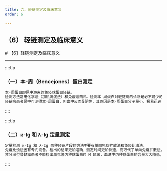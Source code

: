 ```yaml
---
title: 六、轻链测定及临床意义
order: 6

---
```


## （6） 轻链测定及临床意义

<son :text="'免疫学检验记忆卡'" text213="（6） 轻链测定及临床意义" :textOption="[['了解','专业实践能力'],['掌握','专业实践能力'],['掌握','专业实践能力']]" />
# 【6】轻链测定及临床意义

<kaodian :text="'免疫学检验记忆卡'" />

<!-- ###### 第十八章 体液免疫球蛋白测定

> 临床免疫学检验 -->

<beitiM/>

---

::::tip

### （一）本-周（Bencejones）蛋白测定

```js
本-周蛋白即尿中游离的免疫球蛋白轻链。
检测方法常用化学法（加热沉淀法）和免疫法两种。检测本-周蛋白对轻链病的诊断是必不可少的项目，并对多发性骨髓瘤、原发性巨球蛋白血症、重链病等疾病的诊断、鉴别和预后判断均有一定帮助。
轻链病患者尿中可测得本-周蛋白，但血中反而呈阴性，其原因是本-周蛋白分子量小，极易迅速自肾脏排出，血中含量并不升高，检测时应当注意。同时，在某些情况下血中轻链发生聚合，不易从肾脏排出，尿液轻链测定阴性。
```

::::

::::tip

### （二）κ-Ig 和 λ-Ig 定量测定

```js
定量检测 κ-Ig 和 λ-Ig 两种轻链片段的方法主要有单向免疫扩散法和免疫比浊法。
免疫比浊法因有专门设备，检出的结果更加准确，测定时间更加快速，而取代了单向免疫扩散法。
非分泌型骨髓瘤患者不能检出单克隆丙种球蛋白的 M 区带，血清中丙种球蛋白的含量大大降低，但骨髓中却存在大量的浆细胞。为明确诊断需对患者作骨髓穿刺，进行细胞形态学检查和细胞免疫表型分析。
```

::::
